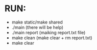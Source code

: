 # RUN:
* make static/make shared
* ./main  (there will be help)
* ./main report (maiking report.txt file)
* make clean (make clear + rm report.txt) 
* make clear
